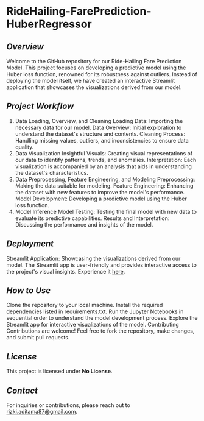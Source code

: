 # RideHailing-FarePrediction-HuberRegressor

## ***Overview***
Welcome to the GitHub repository for our Ride-Hailing Fare Prediction Model. This project focuses on developing a predictive model using the Huber loss function, renowned for its robustness against outliers. Instead of deploying the model itself, we have created an interactive Streamlit application that showcases the visualizations derived from our model. 

## ***Project Workflow***
1. Data Loading, Overview, and Cleaning
Loading Data: Importing the necessary data for our model.
Data Overview: Initial exploration to understand the dataset's structure and contents.
Cleaning Process: Handling missing values, outliers, and inconsistencies to ensure data quality.
2. Data Visualization
Insightful Visuals: Creating visual representations of our data to identify patterns, trends, and anomalies.
Interpretation: Each visualization is accompanied by an analysis that aids in understanding the dataset's characteristics.
3. Data Preprocessing, Feature Engineering, and Modeling
Preprocessing: Making the data suitable for modeling.
Feature Engineering: Enhancing the dataset with new features to improve the model's performance.
Model Development: Developing a predictive model using the Huber loss function.
4. Model Inference
Model Testing: Testing the final model with new data to evaluate its predictive capabilities.
Results and Interpretation: Discussing the performance and insights of the model.

## ***Deployment***
Streamlit Application: Showcasing the visualizations derived from our model. The Streamlit app is user-friendly and provides interactive access to the project's visual insights. Experience it [here](https://ridehailing-fareprediction-apperregreappr-9whuxb5knfkum6bhgoe8.streamlit.app/).

## ***How to Use***
Clone the repository to your local machine.
Install the required dependencies listed in requirements.txt.
Run the Jupyter Notebooks in sequential order to understand the model development process.
Explore the Streamlit app for interactive visualizations of the model.
Contributing
Contributions are welcome! Feel free to fork the repository, make changes, and submit pull requests.

## ***License***
This project is licensed under **No License**.

## ***Contact***
For inquiries or contributions, please reach out to rizki.aditama87@gmail.com.

